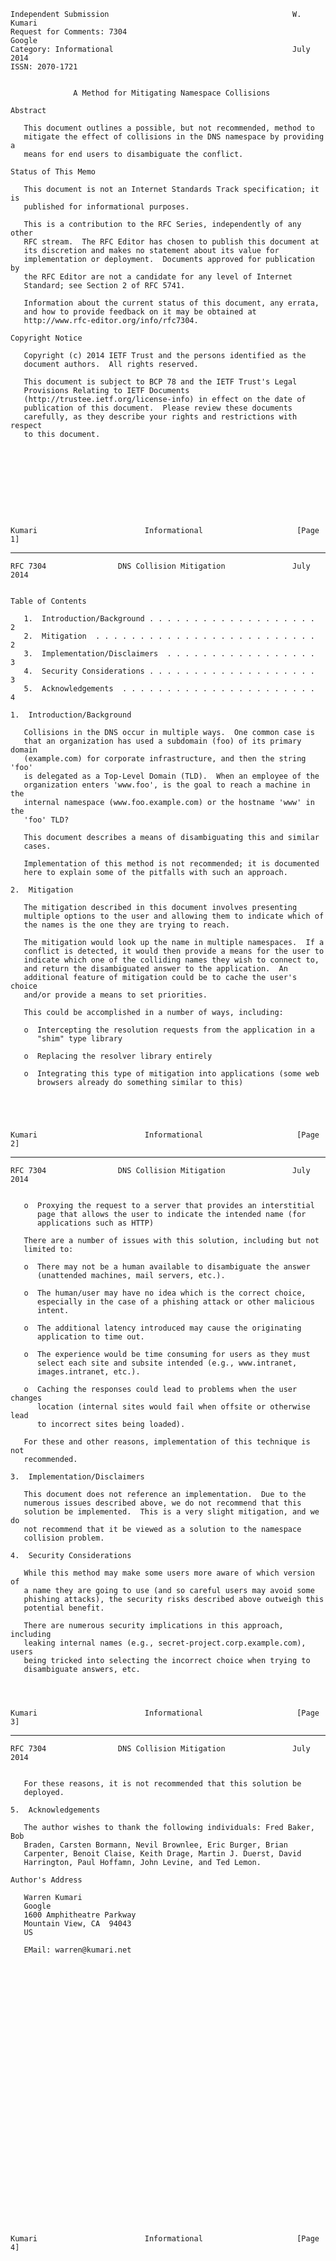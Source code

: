     Independent Submission                                         W. Kumari
    Request for Comments: 7304                                        Google
    Category: Informational                                        July 2014
    ISSN: 2070-1721


                  A Method for Mitigating Namespace Collisions

    Abstract

       This document outlines a possible, but not recommended, method to
       mitigate the effect of collisions in the DNS namespace by providing a
       means for end users to disambiguate the conflict.

    Status of This Memo

       This document is not an Internet Standards Track specification; it is
       published for informational purposes.

       This is a contribution to the RFC Series, independently of any other
       RFC stream.  The RFC Editor has chosen to publish this document at
       its discretion and makes no statement about its value for
       implementation or deployment.  Documents approved for publication by
       the RFC Editor are not a candidate for any level of Internet
       Standard; see Section 2 of RFC 5741.

       Information about the current status of this document, any errata,
       and how to provide feedback on it may be obtained at
       http://www.rfc-editor.org/info/rfc7304.

    Copyright Notice

       Copyright (c) 2014 IETF Trust and the persons identified as the
       document authors.  All rights reserved.

       This document is subject to BCP 78 and the IETF Trust's Legal
       Provisions Relating to IETF Documents
       (http://trustee.ietf.org/license-info) in effect on the date of
       publication of this document.  Please review these documents
       carefully, as they describe your rights and restrictions with respect
       to this document.










    Kumari                        Informational                     [Page 1]

------------------------------------------------------------------------

``` newpage
RFC 7304                DNS Collision Mitigation               July 2014


Table of Contents

   1.  Introduction/Background . . . . . . . . . . . . . . . . . . .   2
   2.  Mitigation  . . . . . . . . . . . . . . . . . . . . . . . . .   2
   3.  Implementation/Disclaimers  . . . . . . . . . . . . . . . . .   3
   4.  Security Considerations . . . . . . . . . . . . . . . . . . .   3
   5.  Acknowledgements  . . . . . . . . . . . . . . . . . . . . . .   4

1.  Introduction/Background

   Collisions in the DNS occur in multiple ways.  One common case is
   that an organization has used a subdomain (foo) of its primary domain
   (example.com) for corporate infrastructure, and then the string 'foo'
   is delegated as a Top-Level Domain (TLD).  When an employee of the
   organization enters 'www.foo', is the goal to reach a machine in the
   internal namespace (www.foo.example.com) or the hostname 'www' in the
   'foo' TLD?

   This document describes a means of disambiguating this and similar
   cases.

   Implementation of this method is not recommended; it is documented
   here to explain some of the pitfalls with such an approach.

2.  Mitigation

   The mitigation described in this document involves presenting
   multiple options to the user and allowing them to indicate which of
   the names is the one they are trying to reach.

   The mitigation would look up the name in multiple namespaces.  If a
   conflict is detected, it would then provide a means for the user to
   indicate which one of the colliding names they wish to connect to,
   and return the disambiguated answer to the application.  An
   additional feature of mitigation could be to cache the user's choice
   and/or provide a means to set priorities.

   This could be accomplished in a number of ways, including:

   o  Intercepting the resolution requests from the application in a
      "shim" type library

   o  Replacing the resolver library entirely

   o  Integrating this type of mitigation into applications (some web
      browsers already do something similar to this)





Kumari                        Informational                     [Page 2]
```

------------------------------------------------------------------------

``` newpage
RFC 7304                DNS Collision Mitigation               July 2014


   o  Proxying the request to a server that provides an interstitial
      page that allows the user to indicate the intended name (for
      applications such as HTTP)

   There are a number of issues with this solution, including but not
   limited to:

   o  There may not be a human available to disambiguate the answer
      (unattended machines, mail servers, etc.).

   o  The human/user may have no idea which is the correct choice,
      especially in the case of a phishing attack or other malicious
      intent.

   o  The additional latency introduced may cause the originating
      application to time out.

   o  The experience would be time consuming for users as they must
      select each site and subsite intended (e.g., www.intranet,
      images.intranet, etc.).

   o  Caching the responses could lead to problems when the user changes
      location (internal sites would fail when offsite or otherwise lead
      to incorrect sites being loaded).

   For these and other reasons, implementation of this technique is not
   recommended.

3.  Implementation/Disclaimers

   This document does not reference an implementation.  Due to the
   numerous issues described above, we do not recommend that this
   solution be implemented.  This is a very slight mitigation, and we do
   not recommend that it be viewed as a solution to the namespace
   collision problem.

4.  Security Considerations

   While this method may make some users more aware of which version of
   a name they are going to use (and so careful users may avoid some
   phishing attacks), the security risks described above outweigh this
   potential benefit.

   There are numerous security implications in this approach, including
   leaking internal names (e.g., secret-project.corp.example.com), users
   being tricked into selecting the incorrect choice when trying to
   disambiguate answers, etc.




Kumari                        Informational                     [Page 3]
```

------------------------------------------------------------------------

``` newpage
RFC 7304                DNS Collision Mitigation               July 2014


   For these reasons, it is not recommended that this solution be
   deployed.

5.  Acknowledgements

   The author wishes to thank the following individuals: Fred Baker, Bob
   Braden, Carsten Bormann, Nevil Brownlee, Eric Burger, Brian
   Carpenter, Benoit Claise, Keith Drage, Martin J. Duerst, David
   Harrington, Paul Hoffamn, John Levine, and Ted Lemon.

Author's Address

   Warren Kumari
   Google
   1600 Amphitheatre Parkway
   Mountain View, CA  94043
   US

   EMail: warren@kumari.net
































Kumari                        Informational                     [Page 4]
```
